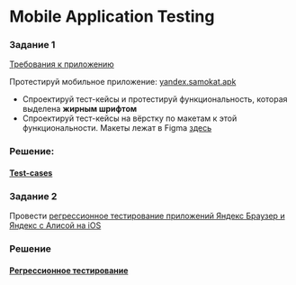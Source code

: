 # Mobile Application Testing
### Задание 1
[Требования к приложению](https://code.s3.yandex.net/qa/files/requirements_mob_app.pdf)

Протестируй мобильное приложение: [yandex.samokat.apk](https://code.s3.yandex.net/qa/files/scooter-v2.0.apk)

  - Спроектируй тест-кейсы и протестируй функциональность, которая выделена **жирным шрифтом** 
  - Спроектируй тест-кейсы на вёрстку по макетам к этой функциональности. Макеты лежат в Figma [здесь](https://www.figma.com/file/kqLqPvSvjLVLomkdadkAnk/mobile)

### Решение:
 #### [Test-cases](https://drive.google.com/file/d/1B90lF_XHmt7wdjY2uDuxBURfY0oaK9Fr/view?usp=share_link)

### Задание 2
Провести [регрессионное тестирование приложений Яндекс Браузер и Яндекс с Алисой на iOS](https://disk.yandex.ru/d/rbYkoyOgo1H9fQ)

### Решение
#### [Регрессионное тестирование](https://docs.google.com/spreadsheets/d/1fGIo1EHITiSba72WbkVwAgRJeo6X-mCbbt1Iz6EbjRs/edit?usp=sharing)
